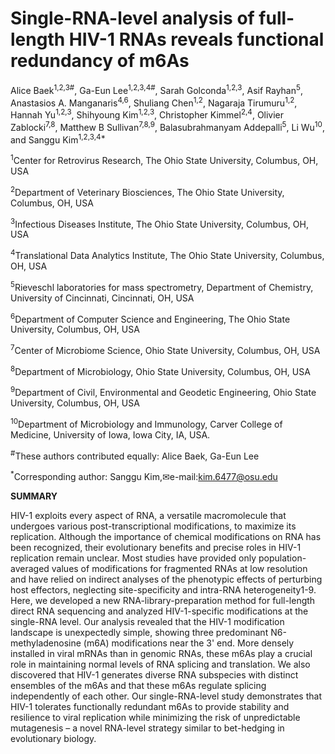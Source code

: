 # Single-RNA-level analysis of full-length HIV-1 RNAs reveals functional redundancy of m6As
Alice Baek<sup>1,2,3#</sup>, Ga-Eun Lee<sup>1,2,3,4#</sup>, Sarah Golconda<sup>1,2,3</sup>, Asif Rayhan<sup>5</sup>, Anastasios A. Manganaris<sup>4,6</sup>, Shuliang Chen<sup>1,2</sup>, Nagaraja Tirumuru<sup>1,2</sup>, Hannah Yu<sup>1,2,3</sup>, Shihyoung Kim<sup>1,2,3</sup>, Christopher Kimmel<sup>2,4</sup>, Olivier Zablocki<sup>7,8</sup>, Matthew B Sullivan<sup>7,8,9</sup>, Balasubrahmanyam Addepalli<sup>5</sup>, Li Wu<sup>10</sup>, and Sanggu Kim<sup>1,2,3,4*</sup>

<sup>1</sup>Center for Retrovirus Research, The Ohio State University, Columbus, OH, USA

<sup>2</sup>Department of Veterinary Biosciences, The Ohio State University, Columbus, OH, USA

<sup>3</sup>Infectious Diseases Institute, The Ohio State University, Columbus, OH, USA

<sup>4</sup>Translational Data Analytics Institute, The Ohio State University, Columbus, OH, USA

<sup>5</sup>Rieveschl laboratories for mass spectrometry, Department of Chemistry, University of Cincinnati, Cincinnati, OH, USA

<sup>6</sup>Department of Computer Science and Engineering, The Ohio State University, Columbus, OH, USA

<sup>7</sup>Center of Microbiome Science, Ohio State University, Columbus, OH, USA

<sup>8</sup>Department of Microbiology, Ohio State University, Columbus, OH, USA

<sup>9</sup>Department of Civil, Environmental and Geodetic Engineering, Ohio State University, Columbus, OH, USA

<sup>10</sup>Department of Microbiology and Immunology, Carver College of Medicine, University of Iowa, Iowa City, IA, USA.

<sup>#</sup>These authors contributed equally: Alice Baek, Ga-Eun Lee

<sup>*</sup>Corresponding author: Sanggu Kim,✉e-mail:kim.6477@osu.edu

**SUMMARY**

HIV-1 exploits every aspect of RNA, a versatile macromolecule that undergoes various post-transcriptional modifications, to maximize its replication. Although the importance of chemical modifications on RNA has been recognized, their evolutionary benefits and precise roles in HIV-1 replication remain unclear. Most studies have provided only population-averaged values of modifications for fragmented RNAs at low resolution and have relied on indirect analyses of the phenotypic effects of perturbing host effectors, neglecting site-specificity and intra-RNA heterogeneity1-9. Here, we developed a new RNA-library-preparation method for full-length direct RNA sequencing and analyzed HIV-1-specific modifications at the single-RNA level. Our analysis revealed that the HIV-1 modification landscape is unexpectedly simple, showing three predominant N6-methyladenosine (m6A) modifications near the 3' end. More densely installed in viral mRNAs than in genomic RNAs, these m6As play a crucial role in maintaining normal levels of RNA splicing and translation. We also discovered that HIV-1 generates diverse RNA subspecies with distinct ensembles of the m6As and that these m6As regulate splicing independently of each other. Our single-RNA-level study demonstrates that HIV-1 tolerates functionally redundant m6As to provide stability and resilience to viral replication while minimizing the risk of unpredictable mutagenesis – a novel RNA-level strategy similar to bet-hedging in evolutionary biology.
